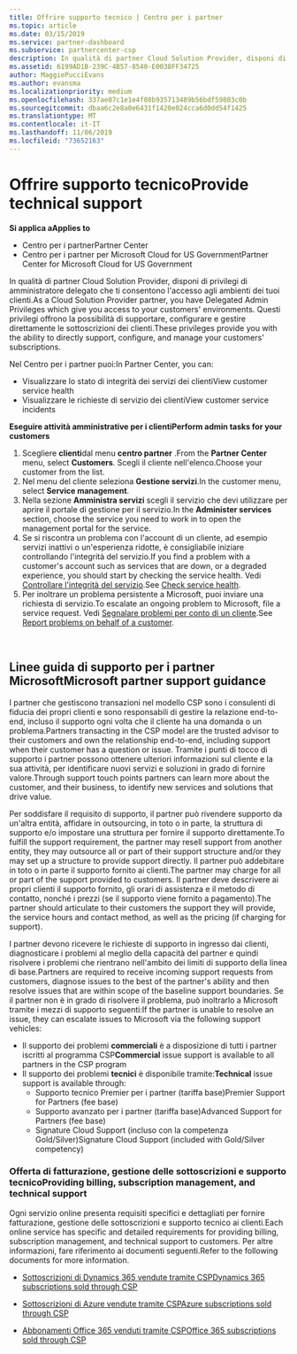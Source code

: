 ```yaml
---
title: Offrire supporto tecnico | Centro per i partner
ms.topic: article
ms.date: 03/15/2019
ms.service: partner-dashboard
ms.subservice: partnercenter-csp
description: In qualità di partner Cloud Solution Provider, disponi di privilegi di amministratore delegato che ti consentono l'accesso agli ambienti dei tuoi clienti.
ms.assetid: 6199AD1B-239C-4B57-8540-E0038FF34725
author: MaggiePucciEvans
ms.author: evansma
ms.localizationpriority: medium
ms.openlocfilehash: 337ae07c1e1e4f08b935713489b56bdf59803c0b
ms.sourcegitcommit: dbaa6c2e8a0e6431f1420e024cca6d0dd54f1425
ms.translationtype: MT
ms.contentlocale: it-IT
ms.lasthandoff: 11/06/2019
ms.locfileid: "73652163"
---
```

# <a name="provide-technical-support"></a><span data-ttu-id="a4262-103">Offrire supporto tecnico</span><span class="sxs-lookup"><span data-stu-id="a4262-103">Provide technical support</span></span>

<span data-ttu-id="a4262-104">**Si applica a**</span><span class="sxs-lookup"><span data-stu-id="a4262-104">**Applies to**</span></span>

-  <span data-ttu-id="a4262-105">Centro per i partner</span><span class="sxs-lookup"><span data-stu-id="a4262-105">Partner Center</span></span>
-  <span data-ttu-id="a4262-106">Centro per i partner per Microsoft Cloud for US Government</span><span class="sxs-lookup"><span data-stu-id="a4262-106">Partner Center for Microsoft Cloud for US Government</span></span>


<span data-ttu-id="a4262-107">In qualità di partner Cloud Solution Provider, disponi di privilegi di amministratore delegato che ti consentono l'accesso agli ambienti dei tuoi clienti.</span><span class="sxs-lookup"><span data-stu-id="a4262-107">As a Cloud Solution Provider partner, you have Delegated Admin Privileges which give you access to your customers' environments.</span></span> <span data-ttu-id="a4262-108">Questi privilegi offrono la possibilità di supportare, configurare e gestire direttamente le sottoscrizioni dei clienti.</span><span class="sxs-lookup"><span data-stu-id="a4262-108">These privileges provide you with the ability to directly support, configure, and manage your customers' subscriptions.</span></span>

<span data-ttu-id="a4262-109">Nel Centro per i partner puoi:</span><span class="sxs-lookup"><span data-stu-id="a4262-109">In Partner Center, you can:</span></span>

-   <span data-ttu-id="a4262-110">Visualizzare lo stato di integrità dei servizi dei clienti</span><span class="sxs-lookup"><span data-stu-id="a4262-110">View customer service health</span></span>
-   <span data-ttu-id="a4262-111">Visualizzare le richieste di servizio dei clienti</span><span class="sxs-lookup"><span data-stu-id="a4262-111">View customer service incidents</span></span>

<span data-ttu-id="a4262-112">**Eseguire attività amministrative per i clienti**</span><span class="sxs-lookup"><span data-stu-id="a4262-112">**Perform admin tasks for your customers**</span></span>

1.  <span data-ttu-id="a4262-113">Scegliere **clienti**dal menu **centro partner** .</span><span class="sxs-lookup"><span data-stu-id="a4262-113">From the **Partner Center** menu, select **Customers**.</span></span> <span data-ttu-id="a4262-114">Scegli il cliente nell'elenco.</span><span class="sxs-lookup"><span data-stu-id="a4262-114">Choose your customer from the list.</span></span>
2.  <span data-ttu-id="a4262-115">Nel menu del cliente seleziona **Gestione servizi**.</span><span class="sxs-lookup"><span data-stu-id="a4262-115">In the customer menu, select **Service management**.</span></span>
3.  <span data-ttu-id="a4262-116">Nella sezione **Amministra servizi** scegli il servizio che devi utilizzare per aprire il portale di gestione per il servizio.</span><span class="sxs-lookup"><span data-stu-id="a4262-116">In the **Administer services** section, choose the service you need to work in to open the management portal for the service.</span></span>
4.  <span data-ttu-id="a4262-117">Se si riscontra un problema con l'account di un cliente, ad esempio servizi inattivi o un'esperienza ridotte, è consigliabile iniziare controllando l'integrità del servizio.</span><span class="sxs-lookup"><span data-stu-id="a4262-117">If you find a problem with a customer's account such as services that are down, or a degraded experience, you should start by checking the service health.</span></span> <span data-ttu-id="a4262-118">Vedi [Controllare l'integrità del servizio](check-service-health.md).</span><span class="sxs-lookup"><span data-stu-id="a4262-118">See [Check service health](check-service-health.md).</span></span>
5.  <span data-ttu-id="a4262-119">Per inoltrare un problema persistente a Microsoft, puoi inviare una richiesta di servizio.</span><span class="sxs-lookup"><span data-stu-id="a4262-119">To escalate an ongoing problem to Microsoft, file a service request.</span></span> <span data-ttu-id="a4262-120">Vedi [Segnalare problemi per conto di un cliente](report-problems-on-behalf-of-a-customer.md).</span><span class="sxs-lookup"><span data-stu-id="a4262-120">See [Report problems on behalf of a customer](report-problems-on-behalf-of-a-customer.md).</span></span>

 
## <a name="microsoft-partner-support-guidance"></a><span data-ttu-id="a4262-121">Linee guida di supporto per i partner Microsoft</span><span class="sxs-lookup"><span data-stu-id="a4262-121">Microsoft partner support guidance</span></span>

<span data-ttu-id="a4262-122">I partner che gestiscono transazioni nel modello CSP sono i consulenti di fiducia dei propri clienti e sono responsabili di gestire la relazione end-to-end, incluso il supporto ogni volta che il cliente ha una domanda o un problema.</span><span class="sxs-lookup"><span data-stu-id="a4262-122">Partners transacting in the CSP model are the trusted advisor to their customers and own the relationship end-to-end, including support when their customer has a question or issue.</span></span> <span data-ttu-id="a4262-123">Tramite i punti di tocco di supporto i partner possono ottenere ulteriori informazioni sul cliente e la sua attività, per identificare nuovi servizi e soluzioni in grado di fornire valore.</span><span class="sxs-lookup"><span data-stu-id="a4262-123">Through support touch points partners can learn more about the customer, and their business, to identify new services and solutions that drive value.</span></span>

<span data-ttu-id="a4262-124">Per soddisfare il requisito di supporto, il partner può rivendere supporto da un'altra entità, affidare in outsourcing, in toto o in parte, la struttura di supporto e/o impostare una struttura per fornire il supporto direttamente.</span><span class="sxs-lookup"><span data-stu-id="a4262-124">To fulfill the support requirement, the partner may resell support from another entity, they may outsource all or part of their support structure and/or they may set up a structure to provide support directly.</span></span>  <span data-ttu-id="a4262-125">Il partner può addebitare in toto o in parte il supporto fornito ai clienti.</span><span class="sxs-lookup"><span data-stu-id="a4262-125">The partner may charge for all or part of the support provided to customers.</span></span> <span data-ttu-id="a4262-126">Il partner deve descrivere ai propri clienti il supporto fornito, gli orari di assistenza e il metodo di contatto, nonché i prezzi (se il supporto viene fornito a pagamento).</span><span class="sxs-lookup"><span data-stu-id="a4262-126">The partner should articulate to their customers the support they will provide, the service hours and contact method, as well as the pricing (if charging for support).</span></span> 

<span data-ttu-id="a4262-127">I partner devono ricevere le richieste di supporto in ingresso dai clienti, diagnosticare i problemi al meglio della capacità del partner e quindi risolvere i problemi che rientrano nell'ambito dei limiti di supporto della linea di base.</span><span class="sxs-lookup"><span data-stu-id="a4262-127">Partners are required to receive incoming support requests from customers, diagnose issues to the best of the partner's ability and then resolve issues that are within scope of the baseline support boundaries.</span></span> <span data-ttu-id="a4262-128">Se il partner non è in grado di risolvere il problema, può inoltrarlo a Microsoft tramite i mezzi di supporto seguenti:</span><span class="sxs-lookup"><span data-stu-id="a4262-128">If the partner is unable to resolve an issue, they can escalate issues to Microsoft via the following support vehicles:</span></span>

- <span data-ttu-id="a4262-129">Il supporto dei problemi **commerciali** è a disposizione di tutti i partner iscritti al programma CSP</span><span class="sxs-lookup"><span data-stu-id="a4262-129">**Commercial** issue support is available to all partners in the CSP program</span></span>
-   <span data-ttu-id="a4262-130">Il supporto dei problemi **tecnici** è disponibile tramite:</span><span class="sxs-lookup"><span data-stu-id="a4262-130">**Technical** issue support is available through:</span></span>
    -   <span data-ttu-id="a4262-131">Supporto tecnico Premier per i partner (tariffa base)</span><span class="sxs-lookup"><span data-stu-id="a4262-131">Premier Support for Partners (fee base)</span></span>
    -   <span data-ttu-id="a4262-132">Supporto avanzato per i partner (tariffa base)</span><span class="sxs-lookup"><span data-stu-id="a4262-132">Advanced Support for Partners (fee base)</span></span>
    -   <span data-ttu-id="a4262-133">Signature Cloud Support (incluso con la competenza Gold/Silver)</span><span class="sxs-lookup"><span data-stu-id="a4262-133">Signature Cloud Support (included with Gold/Silver competency)</span></span>

### <a name="providing-billing-subscription-management-and-technical-support"></a><span data-ttu-id="a4262-134">Offerta di fatturazione, gestione delle sottoscrizioni e supporto tecnico</span><span class="sxs-lookup"><span data-stu-id="a4262-134">Providing billing, subscription management, and technical support</span></span> 

<span data-ttu-id="a4262-135">Ogni servizio online presenta requisiti specifici e dettagliati per fornire fatturazione, gestione delle sottoscrizioni e supporto tecnico ai clienti.</span><span class="sxs-lookup"><span data-stu-id="a4262-135">Each online service has specific and detailed requirements for providing billing, subscription management, and technical support to customers.</span></span> <span data-ttu-id="a4262-136">Per altre informazioni, fare riferimento ai documenti seguenti.</span><span class="sxs-lookup"><span data-stu-id="a4262-136">Refer to the following documents for more information.</span></span>

-   [<span data-ttu-id="a4262-137">Sottoscrizioni di Dynamics 365 vendute tramite CSP</span><span class="sxs-lookup"><span data-stu-id="a4262-137">Dynamics 365 subscriptions sold through CSP</span></span>](https://www.microsoftpartnercommunity.com/t5/CSP/Microsoft-Partner-Support-Guidance/m-p/5262#M30)

-   [<span data-ttu-id="a4262-138">Sottoscrizioni di Azure vendute tramite CSP</span><span class="sxs-lookup"><span data-stu-id="a4262-138">Azure subscriptions sold through CSP</span></span>](https://www.microsoftpartnercommunity.com/t5/CSP/Microsoft-Partner-Support-Guidance/m-p/5263#M31)

-   [<span data-ttu-id="a4262-139">Abbonamenti Office 365 venduti tramite CSP</span><span class="sxs-lookup"><span data-stu-id="a4262-139">Office 365 subscriptions sold through CSP</span></span>](https://www.microsoftpartnercommunity.com/t5/CSP/Microsoft-Partner-Support-Guidance/m-p/5264#M32)
 



